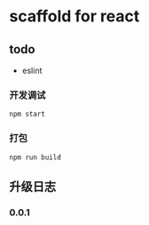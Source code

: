 # scaffold for react



## todo
- eslint


### 开发调试

```
npm start
```


### 打包

```
npm run build
```


## 升级日志

### 0.0.1

